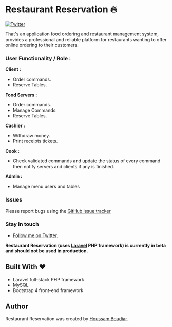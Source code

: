Restaurant Reservation :fire:
============

[![Twitter](https://img.shields.io/twitter/follow/HoussamBoudiar.svg?label=Follow)](https://twitter.com/HoussamBoudiar)

That's an application food ordering and restaurant management system, provides a professional and reliable platform for restaurants wanting to offer online ordering to their customers.

### User Functionality / Role :

**Client :**
* Order commands.
* Reserve Tables.

**Food Servers :**
* Order commands.
* Manage Commands.
* Reserve Tables.

**Cashier :**
* Withdraw money.
* Print receipts tickets.

**Cook :**
* Check validated commands and update the status of every command then notify servers and clients if any is finished.

**Admin :**
* Manage menu users and tables



### Issues
Please report bugs using the [GitHub issue tracker](https://github.com/houssamboudiar/Restaurant/issues)

### Stay in touch
- [Follow me on Twitter](https://twitter.com/HoussamBoudiar/).

**Restaurant Reservation (uses [Laravel](https://laravel.com/) PHP framework) is currently in beta and should not be used in production.** 

## Built With :heart:
* Laravel full-stack PHP framework
* MySQL
* Bootstrap 4 front-end framework

## Author
Restaurant Reservation was created by [Houssam Boudiar](https://github.com/houssamboudiar).
